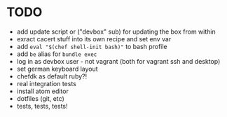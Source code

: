 
# TODO
 
 * add update script or ("devbox" sub) for updating the box from within
 * exract cacert stuff into its own recipe and set env var
 * add `eval "$(chef shell-init bash)"` to bash profile
 * add `be` alias for `bundle exec`
 * log in as devbox user - not vagrant (both for vagrant ssh and desktop)
 * set german keyboard layout
 * chefdk as default ruby?!
 * real integration tests
 * install atom editor
 * dotfiles (git, etc)
 * tests, tests, tests!
